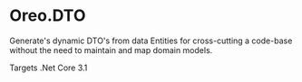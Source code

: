 # Oreo.DTO
Generate's dynamic DTO's from data Entities for cross-cutting a code-base without the need to maintain and map domain models.

Targets .Net Core 3.1
